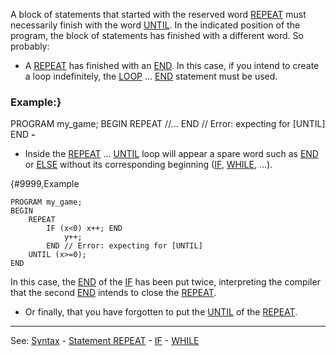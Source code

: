 A block of statements that started with the reserved word [REPEAT](repeat_statement.md)
must necessarily finish with the word [UNTIL](until.md). In the indicated position
of the program, the block of statements has finished with a
different word. So probably:

- A [REPEAT](repeat_statement.md) has finished with an [END](end.md). In this case,
if  you intend to create a loop indefinitely, the [LOOP](loop_statement.md) ... [END](end.md) statement must be used.

### Example:}
PROGRAM my_game;
BEGIN
    REPEAT
    //...
    END // Error: expecting for [UNTIL]
END
**-**

- Inside the [REPEAT](repeat_statement.md) ... [UNTIL](until.md) loop will appear a spare word such as [END](end.md) or [ELSE](else.md) without its corresponding beginning ([IF](if_statements.md), [WHILE](while_statement.md), ...).

{#9999,Example
```
PROGRAM my_game;
BEGIN
    REPEAT
        IF (x<0) x++; END
            y++;
        END // Error: expecting for [UNTIL]
    UNTIL (x>=0);
END
```


  In this case, the [END](end.md) of the [IF](if_statements.md) has been put twice,
interpreting the compiler that the second [END](end.md) intends to close the [REPEAT](repeat_statement.md).

- Or finally, that you have forgotten to put the [UNTIL](until.md) of the [REPEAT](repeat_statement.md).

---------------------------------------
See: [Syntax](syntax_of_a_programdot.md) - [ Statement REPEAT](repeat_statement.md) - [IF](if_statements.md) - [WHILE](while_statement.md)

